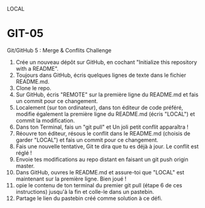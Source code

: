 LOCAL

# GIT-05
Git/GitHub 5 : Merge &amp; Conflits
Challenge
1. Crée un nouveau dépôt sur GitHub, en cochant "Initialize this repository with a README".
2. Toujours dans GitHub, écris quelques lignes de texte dans le fichier README.md.
3. Clone le repo.
4. Sur GitHub, écris "REMOTE" sur la première ligne du README.md et fais un commit pour ce changement.
5. Localement (sur ton ordinateur), dans ton éditeur de code préféré, modifie également la première ligne du README.md (écris "LOCAL") et commit la modification.
6. Dans ton Terminal, fais un "git pull" et Un joli petit conflit apparaîtra !
7. Réouvre ton éditeur, résous le conflit dans le README.md (choisis de garder "LOCAL") et fais un commit pour ce changement.
8. Fais une nouvelle tentative, Git te dira que tu es déjà à jour. Le conflit est réglé !
9. Envoie tes modifications au repo distant en faisant un git push origin master.
10. Dans GitHub, ouvres le README.md et assure-toi que "LOCAL" est maintenant sur la première ligne. Bien joué !
11. opie le contenu de ton terminal du premier git pull (étape 6 de ces instructions) jusqu'à la fin et colle-le dans un pastebin.
12. Partage le lien du pastebin créé comme solution à ce défi.
